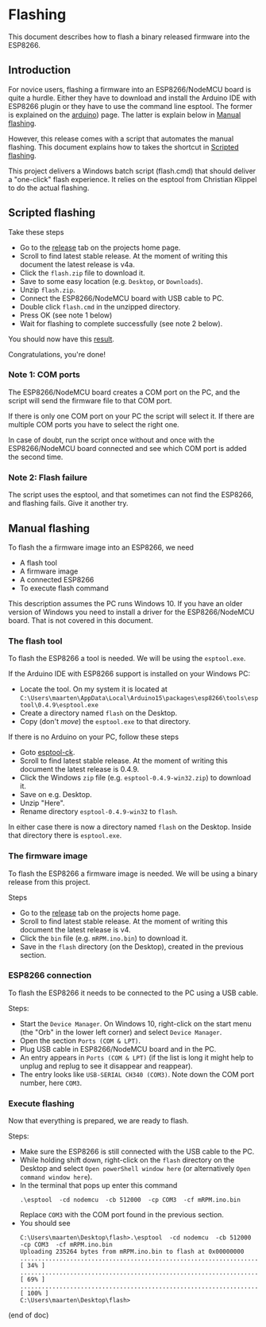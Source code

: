 # Flashing
This document describes how to flash a binary released firmware into the ESP8266.



## Introduction
For novice users, flashing a firmware into an ESP8266/NodeMCU board is 
quite a hurdle. Either they have to download and install the Arduino IDE 
with ESP8266 plugin or they have to use the
command line esptool. The former is explained on the [arduino](arduino)) page.
The latter is explain below in [Manual flashing](#manual-flashing).

However, this release comes with a script that automates the manual flashing.
This document explains how to takes the shortcut in [Scripted flashing](#scripted-flashing).

This project delivers a Windows batch script (flash.cmd) that should deliver a "one-click" flash experience. It relies on the esptool from Christian Klippel to do the actual flashing.



## Scripted flashing
Take these steps
 - Go to the [release](https://github.com/maarten-pennings/mRPM/releases) 
   tab on the projects home page.
 - Scroll to find latest stable release.
   At the moment of writing this document the latest release is v4a.
 - Click the `flash.zip` file to download it.
 - Save to some easy location (e.g. `Desktop`, or `Downloads`).
 - Unzip `flash.zip`.
 - Connect the ESP8266/NodeMCU board with USB cable to PC.
 - Double click `flash.cmd` in the unzipped directory.
 - Press OK (see note 1 below)
 - Wait for flashing to complete successfully (see note 2 below).

You should now have this [result](https://youtu.be/PuOR1rizvE4).
 
Congratulations, you're done!



### Note 1: COM ports
The ESP8266/NodeMCU board creates a COM port on the PC, and the script 
will send the firmware file to that COM port.

If there is only one COM port on your PC the script will select it.
If there are multiple COM ports you have to select the right one.

In case of doubt, run the script once without and once with the 
ESP8266/NodeMCU board connected and see which COM port is added the 
second time.



### Note 2: Flash failure 
The script uses the esptool, and that sometimes can not find the ESP8266,
and flashing fails. Give it another try.

 

## Manual flashing
To flash the a firmware image into an ESP8266, we need
 - A flash tool
 - A firmware image
 - A connected ESP8266
 - To execute flash command

This description assumes the PC runs Windows 10.
If you have an older version of Windows you need to install a driver for 
the ESP8266/NodeMCU board. That is not covered in this document.



### The flash tool
To flash the ESP8266 a tool is needed.
We will be using the `esptool.exe`.

If the Arduino IDE with ESP8266 support is installed on your Windows PC:
 - Locate the tool. On my system it is located at
   `C:\Users\maarten\AppData\Local\Arduino15\packages\esp8266\tools\esptool\0.4.9\esptool.exe`
 - Create a directory named `flash` on the Desktop.
 - Copy (don't *move*) the `esptool.exe` to that directory.

If there is no Arduino on your PC, follow these steps
 - Goto [esptool-ck](https://github.com/igrr/esptool-ck/releases).
 - Scroll to find latest stable release.
   At the moment of writing this document the latest release is 0.4.9.
 - Click the Windows `zip` file (e.g. `esptool-0.4.9-win32.zip`) to download it.
 - Save on e.g. Desktop.
 - Unzip "Here".
 - Rename directory `esptool-0.4.9-win32` to `flash`.
 
In either case there is now a directory named `flash` on the Desktop.
Inside that directory there is `esptool.exe`.



### The firmware image
To flash the ESP8266 a firmware image is needed.
We will be using a binary release from this project.

Steps
 - Go to the [release](https://github.com/maarten-pennings/mRPM/releases) 
   tab on the projects home page.
 - Scroll to find latest stable release.
   At the moment of writing this document the latest release is v4.
 - Click the `bin` file (e.g. `mRPM.ino.bin`) to download it.
 - Save in the `flash` directory (on the Desktop), created in the previous section.


 
### ESP8266 connection
To flash the ESP8266 it needs to be connected to the PC using a USB cable.

Steps:
 - Start the `Device Manager`.
   On Windows 10, right-click on the start menu 
   (the "Orb" in the lower left corner) and select `Device Manager`.
 - Open the section `Ports (COM & LPT)`.
 - Plug USB cable in ESP8266/NodeMCU board and in the PC.
 - An entry appears in `Ports (COM & LPT)` 
   (if the list is long it might help to unplug and replug to see it disappear and reappear).
 - The entry looks like `USB-SERIAL CH340 (COM3)`.
   Note down the COM port number, here `COM3`.


   
### Execute flashing
Now that everything is prepared, we are ready to flash.

Steps:
 - Make sure the ESP8266 is still connected with the USB cable to the PC.
 - While holding shift down, right-click on the `flash` directory on the Desktop
   and select `Open powerShell window here` (or alternatively `Open command window here`).
 - In the terminal that pops up enter this command
   ```
   .\esptool  -cd nodemcu  -cb 512000  -cp COM3  -cf mRPM.ino.bin
   ```
   Replace `COM3` with the COM port found in the previous section.
 - You should see
   ```
   C:\Users\maarten\Desktop\flash>.\esptool  -cd nodemcu  -cb 512000  -cp COM3  -cf mRPM.ino.bin
   Uploading 235264 bytes from mRPM.ino.bin to flash at 0x00000000
   ................................................................................ [ 34% ]
   ................................................................................ [ 69% ]
   ......................................................................           [ 100% ]
   C:\Users\maarten\Desktop\flash>
   ```

(end of doc)
